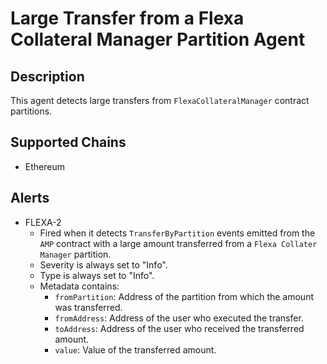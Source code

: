 # Large Transfer from a Flexa Collateral Manager Partition Agent

## Description

This agent detects large transfers from `FlexaCollateralManager` contract partitions.

## Supported Chains

- Ethereum

## Alerts

- FLEXA-2 
    * Fired when it detects `TransferByPartition` events emitted from the `AMP` contract with a large amount transferred from a `Flexa Collater Manager` partition.
    * Severity is always set to "Info".
    * Type is always set to "Info".
    * Metadata contains: 
        * `fromPartition`: Address of the partition from which the amount was transferred.
        * `fromAddress`: Address of the user who executed the transfer.
        * `toAddress`: Address of the user who received the transferred amount.
        * `value`: Value of the transferred amount. 
